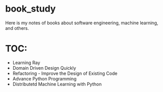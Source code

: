 # book_study

Here is my notes of books about software engineering, machine learning, and others. 

# TOC:

- Learning Ray
- Domain Driven Design Quickly
- Refactoring - Improve the Design of Existing Code
- Advance Python Programming 
- Distributetd Machine Learning with Python

